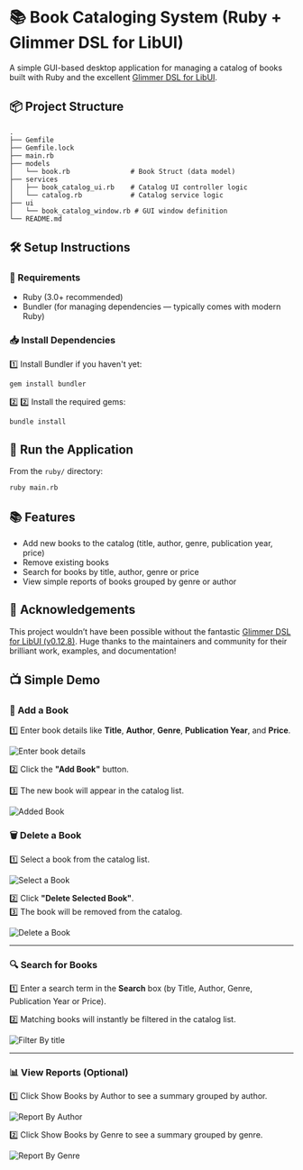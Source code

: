 # 📚 Book Cataloging System (Ruby + Glimmer DSL for LibUI)

A simple GUI-based desktop application for managing a catalog of books built with Ruby and the excellent [Glimmer DSL for LibUI](https://github.com/AndyObtiva/glimmer-dsl-libui).

## 📦 Project Structure

```text
.
├── Gemfile
├── Gemfile.lock
├── main.rb
├── models
│   └── book.rb               # Book Struct (data model)
├── services
│   ├── book_catalog_ui.rb    # Catalog UI controller logic
│   └── catalog.rb            # Catalog service logic
├── ui
│   └── book_catalog_window.rb # GUI window definition
└── README.md
```

## 🛠️ Setup Instructions

### 📌 Requirements

- Ruby (3.0+ recommended)
- Bundler (for managing dependencies — typically comes with modern Ruby)

### 📥 Install Dependencies

1️⃣ Install Bundler if you haven't yet:

```bash
gem install bundler
```

2️⃣ 2️⃣ Install the required gems:

```bash
bundle install
```

## 🚀 Run the Application

From the `ruby/` directory:

```bash
ruby main.rb
```

## 📚 Features

- Add new books to the catalog (title, author, genre, publication year, price)
- Remove existing books
- Search for books by title, author, genre or price
- View simple reports of books grouped by genre or author

## 🎉 Acknowledgements

This project wouldn’t have been possible without the fantastic [Glimmer DSL for LibUI (v0.12.8)](https://github.com/AndyObtiva/glimmer-dsl-libui). Huge thanks to the maintainers and community for their brilliant work, examples, and documentation!

## 📺 Simple Demo

### 📖 Add a Book

1️⃣ Enter book details like **Title**, **Author**, **Genre**, **Publication Year**, and **Price**.

![Enter book details](./img/enter-book-details.png)

2️⃣ Click the **"Add Book"** button.

3️⃣ The new book will appear in the catalog list.

![Added Book](./img/book-added.png)

### 🗑️ Delete a Book

1️⃣ Select a book from the catalog list.

![Select a Book](./img/select-book.png)

2️⃣ Click **"Delete Selected Book"**.  
3️⃣ The book will be removed from the catalog.

![Delete a Book](./img/book-deleted.png)

---

### 🔍 Search for Books

1️⃣ Enter a search term in the **Search** box (by Title, Author, Genre, Publication Year or Price).

2️⃣ Matching books will instantly be filtered in the catalog list.

![Filter By title](./img/filter-by-title.png)

---

### 📊 View Reports (Optional)

1️⃣ Click Show Books by Author to see a summary grouped by author.

![Report By Author](./img/report-by-author.png)

2️⃣ Click Show Books by Genre to see a summary grouped by genre.

![Report By Genre](./img/report-by-genre.png)
